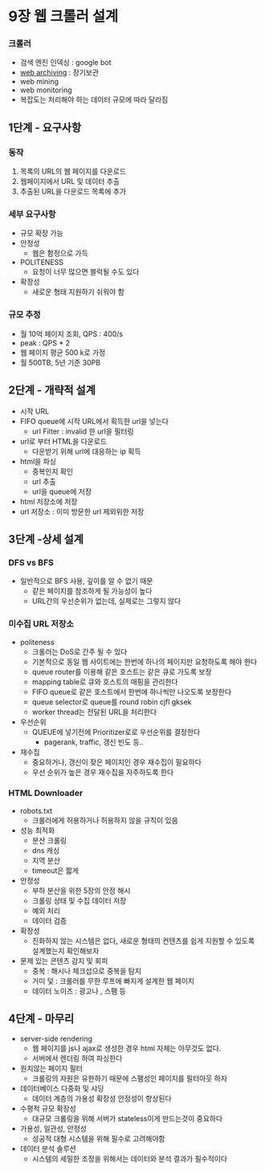 # 9장 웹 크롤러 설계
### 크롤러
* 검색 엔진 인덱싱 : google bot
* [web archiving](https://archive.org/) : 장기보관
* web mining
* web monitoring
* 복잡도는 처리해야 하는 데이터 규모에 따라 달라짐

## 1단계 - 요구사항
### 동작
1. 목록의 URL의 웹 페이지를 다운로드
2. 웹페이지에서 URL 및 데이터 추출
3. 추출된 URL을 다운로드 목록에 추가

### 세부 요구사항
* 규모 확장 가능
* 안정성
  * 웹은 함정으로 가득
* POLITENESS
  * 요청이 너무 많으면 블럭될 수도 있다
* 확장성
  * 새로운 형태 지원하기 쉬워야 함

### 규모 추정
* 월 10억 페이지 조회, QPS : 400/s
* peak : QPS * 2
* 웹 페이지 평균 500 k로 가정
* 월 500TB, 5년 기준 30PB

## 2단계 - 개략적 설계
* 시작 URL
* FIFO queue에 시작 URL에서 획득한 url을 넣는다
  * url Filter : invalid 한 url을 필터링  
* url로 부터 HTML을 다운로드
    * 다운받기 위해 url에 대응하는 ip 획득
* html을 파싱
  * 중복인지 확인
  * url 추출
  * url을 queue에 저장
* html 저장소에 저장
* url 저장소 : 이미 방문한 url 제외위한 저장

## 3단계 -상세 설계

### DFS vs BFS
* 일반적으로 BFS 사용, 깊이를 알 수 없기 때문
  * 같은 페이지를 참조하게 될 가능성이 높다
  * URL간의 우선순위가 없는데, 실제로는 그렇지 않다
### 미수집 URL 저장소
* politeness
  * 크롤러는 DoS로 간주 될 수 있다
  * 기본적으로 동일 웹 사이트에는 한번에 하나의 페이지만 요청하도록 해야 한다
  * queue router를 이용해 같은 호스트는 같은 큐로 가도록 보장
  * mapping table로 큐와 호스트의 매핑을 관리한다
  * FIFO queue로 같은 호스트에서 한번에 하나씩만 나오도록 보장한다
  * queue selector로 queue를 round robin cjfl gksek
  * worker thread는 전달된 URL을 처리한다
* 우선순위
  * QUEUE에 넣기전에 Prioritizer로로 우선순위를 결정한다
    * pagerank, traffic, 갱신 빈도 등..
* 재수집
  * 중요하거나, 갱신이 잦은 페이지인 경우 재수집이 필요하다
  * 우선 순위가 높은 경우 재수집을 자주하도록 한다

### HTML Downloader
* robots.txt
  * 크롤러에게 허용하거나 허용하지 않을 규칙이 있음
* 성능 최적화
  * 분산 크롤링
  * dns 캐싱
  * 지역 분산
  * timeout은 짧게
* 안정성
  * 부하 분산을 위한 5장의 안정 해시
  * 크롤링 상태 및 수집 데이터 저장
  * 예외 처리
  * 데이터 검증
* 확장성
  * 진화하지 않는 시스템은 없다, 새로운 형태의 컨텐츠를 쉽게 지원할 수 있도록 설계했는지 확인해보자
* 문제 있는 콘텐츠 감지 및 회피
  * 중복 : 해시나 체크섭으로 중복을 탐지
  * 거미 덫 : 크롤러를 무한 루프에 빠지게 설계한 웹 페이지
  * 데이터 노이즈 : 광고나 , 스팸 등
## 4단계 - 마무리
* server-side rendering 
  * 웹 페이지를 js나 ajax로 생성한 경우 html 자체는 아무것도 없다.
  * 서버에서 렌더링 하여 파싱한다
* 원치않는 페이지 필터
  * 크롤링의 자원은 유한하기 때문에 스팸성인 페이지를 필터아웃 하자
* 데이터베이스 다중화 및 샤딩
  * 데이터 계층의 가용성 확장성 안정성이 향상된다
* 수평적 규모 확장성
  * 대규모 크롤링을 위해 서버가 stateless이게 만드는것이 중요하다
* 가용성, 일관성, 안정성
  * 성공적 대형 시스템을 위해 필수로 고려해야함
* 데이터 분석 솔루션
  * 시스템의 세밀한 조정을 위해서는 데이터와 분석 결과가 필수적이다